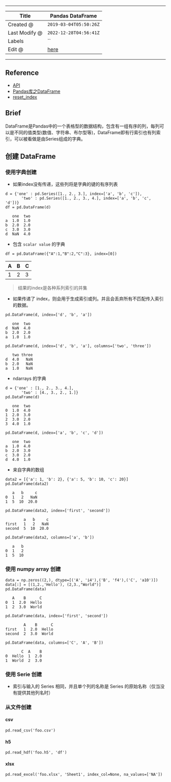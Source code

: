 -----

| Title         | Pandas DataFrame                                     |
| ------------- | ---------------------------------------------------- |
| Created @     | `2019-03-04T05:50:26Z`                               |
| Last Modify @ | `2022-12-28T04:56:41Z`                               |
| Labels        | \`\`                                                 |
| Edit @        | [here](https://github.com/junxnone/xwiki/issues/182) |

-----

## Reference

  - [API](http://pandas.pydata.org/pandas-docs/stable/reference/api/pandas.DataFrame.html)
  - [Pandas库之DataFrame](https://www.cnblogs.com/IvyWong/p/9203981.html)
  - [reset\_index](http://pandas.pydata.org/pandas-docs/stable/reference/api/pandas.DataFrame.reset_index.html)

## Brief

DataFrame是Pandas中的一个表格型的数据结构，包含有一组有序的列，每列可以是不同的值类型(数值、字符串、布尔型等)，DataFrame即有行索引也有列索引，可以被看做是由Series组成的字典。

## 创建 DataFrame

### 使用字典创建

  - 如果index没有传递，这些列将是字典的键的有序列表

<!-- end list -->

    d = {'one' : pd.Series([1., 2., 3.], index=['a', 'b', 'c']),
           'two' : pd.Series([1., 2., 3., 4.], index=['a', 'b', 'c', 'd'])}
    df = pd.DataFrame(d)
    
       one  two
    a  1.0  1.0
    b  2.0  2.0
    c  3.0  3.0
    d  NaN  4.0

  - 包含 `scalar value` 的字典

<!-- end list -->

    df = pd.DataFrame({"A":1,"B":2,"C":3}, index=[0])

| A | B | C |
| - | - | - |
| 1 | 2 | 3 |

> 结果的index是各种系列索引的并集

  - 如果传递了 index，则会用于生成索引或列。并且会丢弃所有不匹配传入索引的数据。

<!-- end list -->

    pd.DataFrame(d, index=['d', 'b', 'a'])
    
       one  two
    d  NaN  4.0
    b  2.0  2.0
    a  1.0  1.0
    
    pd.DataFrame(d, index=['d', 'b', 'a'], columns=['two', 'three'])
    
       two three
    d  4.0   NaN
    b  2.0   NaN
    a  1.0   NaN

  - ndarrays 的字典

<!-- end list -->

    d = {'one' : [1., 2., 3., 4.],
           'two' : [4., 3., 2., 1.]}
    pd.DataFrame(d)
    
       one  two
    0  1.0  4.0
    1  2.0  3.0
    2  3.0  2.0
    3  4.0  1.0
    
    pd.DataFrame(d, index=['a', 'b', 'c', 'd'])
    
       one  two
    a  1.0  4.0
    b  2.0  3.0
    c  3.0  2.0
    d  4.0  1.0

  - 来自字典的数组

<!-- end list -->

    data2 = [{'a': 1, 'b': 2}, {'a': 5, 'b': 10, 'c': 20}]
    pd.DataFrame(data2)
    
       a   b     c
    0  1   2   NaN
    1  5  10  20.0
    
    pd.DataFrame(data2, index=['first', 'second'])
    
            a   b     c
    first   1   2   NaN
    second  5  10  20.0
    
    pd.DataFrame(data2, columns=['a', 'b'])
    
       a   b
    0  1   2
    1  5  10

### 使用 numpy array 创建

    data = np.zeros((2,), dtype=[('A', 'i4'),('B', 'f4'),('C', 'a10')])
    data[:] = [(1,2.,'Hello'), (2,3.,"World")]
    pd.DataFrame(data)
    
       A    B      C
    0  1  2.0  Hello
    1  2  3.0  World
    
    pd.DataFrame(data, index=['first', 'second'])
    
            A    B      C
    first   1  2.0  Hello
    second  2  3.0  World
    
    pd.DataFrame(data, columns=['C', 'A', 'B'])
    
           C  A    B
    0  Hello  1  2.0
    1  World  2  3.0

### 使用 Serie 创建

  - 索引与输入的 Series 相同，并且单个列的名称是 Series 的原始名称（仅当没有提供其他列名时）

### 从文件创建

#### csv

    pd.read_csv('foo.csv')

#### h5

    pd.read_hdf('foo.h5', 'df')

#### xlsx

    pd.read_excel('foo.xlsx', 'Sheet1', index_col=None, na_values=['NA'])

